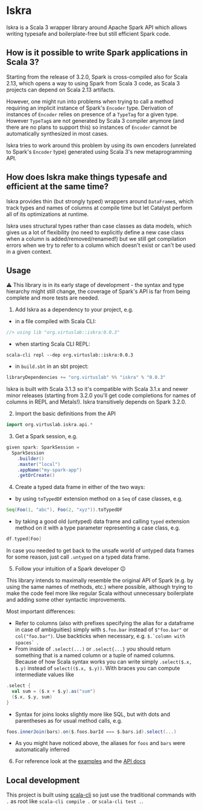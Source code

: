 # Iskra

Iskra is a Scala 3 wrapper library around Apache Spark API which allows writing typesafe and boilerplate-free but still efficient Spark code.

## How is it possible to write Spark applications in Scala 3?

Starting from the release of 3.2.0, Spark is cross-compiled also for Scala 2.13, which opens a way to using Spark from Scala 3 code, as Scala 3 projects can depend on Scala 2.13 artifacts.

However, one might run into problems when trying to call a method requiring an implicit instance of Spark's `Encoder` type. Derivation of instances of `Encoder` relies on presence of a `TypeTag` for a given type. However `TypeTag`s are not generated by Scala 3 compiler anymore (and there are no plans to support this) so instances of `Encoder` cannot be automatically synthesized in most cases.

Iskra tries to work around this problem by using its own encoders (unrelated to Spark's `Encoder` type) generated using Scala 3's new metaprogramming API.

## How does Iskra make things typesafe and efficient at the same time?

Iskra provides thin (but strongly typed) wrappers around `DataFrame`s, which track types and names of columns at compile time but let Catalyst perform all of its optimizations at runtime.

Iskra uses structural types rather than case classes as data models, which gives us a lot of flexibility (no need to explicitly define a new case class when a column is added/removed/renamed!) but we still get compilation errors when we try to refer to a column which doesn't exist or can't be used in a given context.

## Usage

:warning: This library is in its early stage of development - the syntax and type hierarchy might still change,
the coverage of Spark's API is far from being complete and more tests are needed.

1) Add Iskra as a dependency to your project, e.g.

* in a file compiled with Scala CLI:
```scala
//> using lib "org.virtuslab::iskra:0.0.3"
```

* when starting Scala CLI REPL:
```shell
scala-cli repl --dep org.virtuslab::iskra:0.0.3
```

* in `build.sbt` in an sbt project:
```scala
libraryDependencies += "org.virtuslab" %% "iskra" % "0.0.3"
```

Iskra is built with Scala 3.1.3 so it's compatible with Scala 3.1.x and newer minor releases (starting from 3.2.0 you'll get code completions for names of columns in REPL and Metals!).
Iskra transitively depends on Spark 3.2.0.

2) Import the basic definitions from the API
```scala
import org.virtuslab.iskra.api.*
```

3) Get a Spark session, e.g.
```scala
given spark: SparkSession =
  SparkSession
    .builder()
    .master("local")
    .appName("my-spark-app")
    .getOrCreate()
```

4) Create a typed data frame in either of the two ways:
* by using `toTypedDF` extension method on a `Seq` of case classes, e.g.
```scala
Seq(Foo(1, "abc"), Foo(2, "xyz")).toTypedDF
```
* by taking a good old (untyped) data frame and calling `typed` extension method on it with a type parameter representing a case class, e.g.
```scala
df.typed[Foo]
```

 In case you needed to get back to the unsafe world of untyped data frames for some reason, just call `.untyped` on a typed data frame.

5) Follow your intuition of a Spark developer :wink: 

This library intends to maximally resemble the original API of Spark (e.g. by using the same names of methods, etc.) where possible, although trying to make the code feel more like regular Scala without unnecessary boilerplate and adding some other syntactic improvements.

Most important differences:
* Refer to columns (also with prefixes specifying the alias for a dataframe in case of ambiguities) simply with `$.foo.bar` instead of `$"foo.bar"` or `col("foo.bar")`. Use backticks when necessary, e.g. ``$.`column with spaces` ``.
* From inside of `.select(...)` or `.select{...}` you should return something that is a named column or a tuple of named columns. Because of how Scala syntax works you can write simply `.select($.x, $.y)` instead of `select(($.x, $.y))`. With braces you can compute intermediate values like
```scala
.select {
  val sum = ($.x + $.y).as("sum")
  ($.x, $.y, sum)
}
```
*  Syntax for joins looks slightly more like SQL, but with dots and parentheses as for usual method calls, e.g.
```scala
foos.innerJoin(bars).on($.foos.barId === $.bars.id).select(...)
```
* As you might have noticed above, the aliases for `foos` and `bars` were automatically inferred

6) For reference look at the [examples](src/test/example/) and the [API docs](https://virtuslab.github.io/iskra/) 

## Local development


This project is built using [scala-cli](https://scala-cli.virtuslab.org/) so just use the traditional commands with `.` as root like `scala-cli compile .` or `scala-cli test .`.
